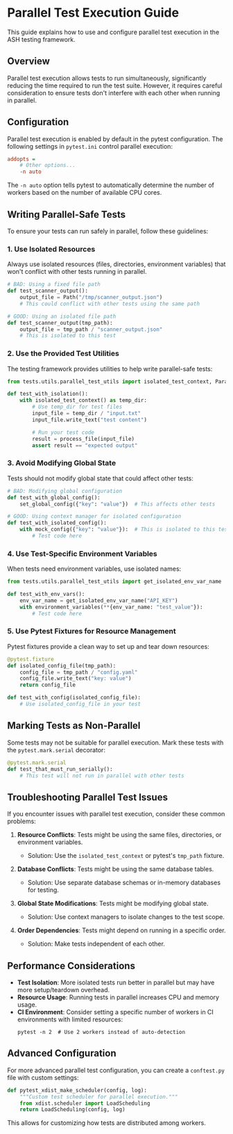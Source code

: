 # Parallel Test Execution Guide

This guide explains how to use and configure parallel test execution in the ASH testing framework.

## Overview

Parallel test execution allows tests to run simultaneously, significantly reducing the time required to run the test suite. However, it requires careful consideration to ensure tests don't interfere with each other when running in parallel.

## Configuration

Parallel test execution is enabled by default in the pytest configuration. The following settings in `pytest.ini` control parallel execution:

```ini
addopts =
    # Other options...
    -n auto
```

The `-n auto` option tells pytest to automatically determine the number of workers based on the number of available CPU cores.

## Writing Parallel-Safe Tests

To ensure your tests can run safely in parallel, follow these guidelines:

### 1. Use Isolated Resources

Always use isolated resources (files, directories, environment variables) that won't conflict with other tests running in parallel.

```python
# BAD: Using a fixed file path
def test_scanner_output():
    output_file = Path("/tmp/scanner_output.json")
    # This could conflict with other tests using the same path

# GOOD: Using an isolated file path
def test_scanner_output(tmp_path):
    output_file = tmp_path / "scanner_output.json"
    # This is isolated to this test
```

### 2. Use the Provided Test Utilities

The testing framework provides utilities to help write parallel-safe tests:

```python
from tests.utils.parallel_test_utils import isolated_test_context, ParallelTestHelper

def test_with_isolation():
    with isolated_test_context() as temp_dir:
        # Use temp_dir for test files
        input_file = temp_dir / "input.txt"
        input_file.write_text("test content")

        # Run your test code
        result = process_file(input_file)
        assert result == "expected output"
```

### 3. Avoid Modifying Global State

Tests should not modify global state that could affect other tests:

```python
# BAD: Modifying global configuration
def test_with_global_config():
    set_global_config({"key": "value"})  # This affects other tests

# GOOD: Using context manager for isolated configuration
def test_with_isolated_config():
    with mock_config({"key": "value"}):  # This is isolated to this test
        # Test code here
```

### 4. Use Test-Specific Environment Variables

When tests need environment variables, use isolated names:

```python
from tests.utils.parallel_test_utils import get_isolated_env_var_name

def test_with_env_vars():
    env_var_name = get_isolated_env_var_name("API_KEY")
    with environment_variables(**{env_var_name: "test_value"}):
        # Test code here
```

### 5. Use Pytest Fixtures for Resource Management

Pytest fixtures provide a clean way to set up and tear down resources:

```python
@pytest.fixture
def isolated_config_file(tmp_path):
    config_file = tmp_path / "config.yaml"
    config_file.write_text("key: value")
    return config_file

def test_with_config(isolated_config_file):
    # Use isolated_config_file in your test
```

## Marking Tests as Non-Parallel

Some tests may not be suitable for parallel execution. Mark these tests with the `pytest.mark.serial` decorator:

```python
@pytest.mark.serial
def test_that_must_run_serially():
    # This test will not run in parallel with other tests
```

## Troubleshooting Parallel Test Issues

If you encounter issues with parallel test execution, consider these common problems:

1. **Resource Conflicts**: Tests might be using the same files, directories, or environment variables.
   - Solution: Use the `isolated_test_context` or pytest's `tmp_path` fixture.

2. **Database Conflicts**: Tests might be using the same database tables.
   - Solution: Use separate database schemas or in-memory databases for testing.

3. **Global State Modifications**: Tests might be modifying global state.
   - Solution: Use context managers to isolate changes to the test scope.

4. **Order Dependencies**: Tests might depend on running in a specific order.
   - Solution: Make tests independent of each other.

## Performance Considerations

- **Test Isolation**: More isolated tests run better in parallel but may have more setup/teardown overhead.
- **Resource Usage**: Running tests in parallel increases CPU and memory usage.
- **CI Environment**: Consider setting a specific number of workers in CI environments with limited resources:
  ```
  pytest -n 2  # Use 2 workers instead of auto-detection
  ```

## Advanced Configuration

For more advanced parallel test configuration, you can create a `conftest.py` file with custom settings:

```python
def pytest_xdist_make_scheduler(config, log):
    """Custom test scheduler for parallel execution."""
    from xdist.scheduler import LoadScheduling
    return LoadScheduling(config, log)
```

This allows for customizing how tests are distributed among workers.